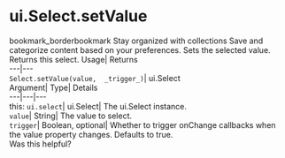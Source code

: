  
#  ui.Select.setValue
bookmark_borderbookmark Stay organized with collections  Save and categorize content based on your preferences.
Sets the selected value. 
Returns this select.
Usage| Returns  
---|---  
`Select.setValue(value,  _trigger_)`| ui.Select  
Argument| Type| Details  
---|---|---  
this: `ui.select`| ui.Select| The ui.Select instance.  
`value`| String| The value to select.  
`trigger`| Boolean, optional| Whether to trigger onChange callbacks when the value property changes. Defaults to true.  
Was this helpful?
